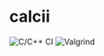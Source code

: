 # calcii
![C/C++ CI](https://github.com/99002761/calcii/workflows/C/C++%20CI/badge.svg)
![Valgrind](https://github.com/99002761/calcii/workflows/Valgrind/badge.svg)
